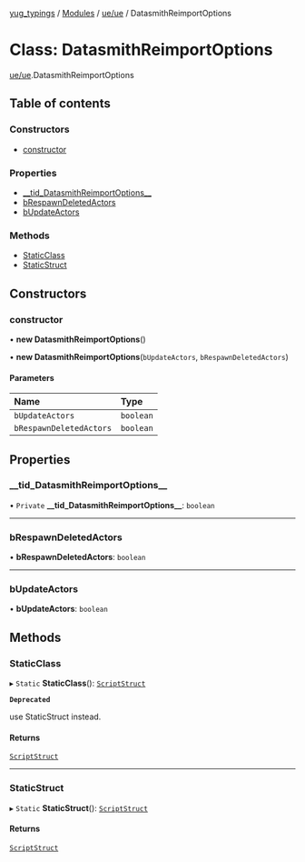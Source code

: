 [yug_typings](../README.md) / [Modules](../modules.md) / [ue/ue](../modules/ue_ue.md) / DatasmithReimportOptions

# Class: DatasmithReimportOptions

[ue/ue](../modules/ue_ue.md).DatasmithReimportOptions

## Table of contents

### Constructors

- [constructor](ue_ue.DatasmithReimportOptions.md#constructor)

### Properties

- [\_\_tid\_DatasmithReimportOptions\_\_](ue_ue.DatasmithReimportOptions.md#__tid_datasmithreimportoptions__)
- [bRespawnDeletedActors](ue_ue.DatasmithReimportOptions.md#brespawndeletedactors)
- [bUpdateActors](ue_ue.DatasmithReimportOptions.md#bupdateactors)

### Methods

- [StaticClass](ue_ue.DatasmithReimportOptions.md#staticclass)
- [StaticStruct](ue_ue.DatasmithReimportOptions.md#staticstruct)

## Constructors

### constructor

• **new DatasmithReimportOptions**()

• **new DatasmithReimportOptions**(`bUpdateActors`, `bRespawnDeletedActors`)

#### Parameters

| Name | Type |
| :------ | :------ |
| `bUpdateActors` | `boolean` |
| `bRespawnDeletedActors` | `boolean` |

## Properties

### \_\_tid\_DatasmithReimportOptions\_\_

• `Private` **\_\_tid\_DatasmithReimportOptions\_\_**: `boolean`

___

### bRespawnDeletedActors

• **bRespawnDeletedActors**: `boolean`

___

### bUpdateActors

• **bUpdateActors**: `boolean`

## Methods

### StaticClass

▸ `Static` **StaticClass**(): [`ScriptStruct`](ue_ue.ScriptStruct.md)

**`Deprecated`**

use StaticStruct instead.

#### Returns

[`ScriptStruct`](ue_ue.ScriptStruct.md)

___

### StaticStruct

▸ `Static` **StaticStruct**(): [`ScriptStruct`](ue_ue.ScriptStruct.md)

#### Returns

[`ScriptStruct`](ue_ue.ScriptStruct.md)
